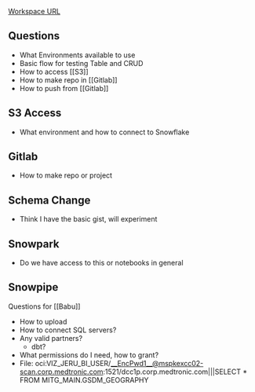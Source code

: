 
[Workspace URL](https://app.snowflake.com/mdtplc/awsuse1p1/dashboards)

## Questions
- What Environments available to use
- Basic flow for testing Table and CRUD
- How to access [[S3]]
- How to make repo in [[Gitlab]]
- How to push from [[Gitlab]]

## S3 Access
- What environment and how to connect to Snowflake
## Gitlab
- How to make repo or project
## Schema Change
- Think I have the basic gist, will experiment
## Snowpark
- Do we have access to this or notebooks in general

## Snowpipe


Questions for [[Babu]]
- How to upload
- How to connect SQL servers?
- Any valid partners?
	- dbt?
- What permissions do I need, how to grant?
- File: oci:VIZ_JERU_BI_USER/__EncPwd1__@mspkexcc02-scan.corp.medtronic.com:1521/dcc1p.corp.medtronic.com|||SELECT * FROM MITG_MAIN.GSDM_GEOGRAPHY
